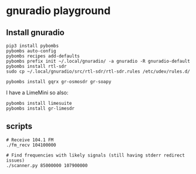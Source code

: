 # gnuradio playground

## Install gnuradio
```
pip3 install pybombs
pybombs auto-config
pybombs recipes add-defaults
pybombs prefix init ~/.local/gnuradio/ -a gnuradio -R gnuradio-default
pybombs install rtl-sdr
sudo cp ~/.local/gnuradio/src/rtl-sdr/rtl-sdr.rules /etc/udev/rules.d/

pybombs install gqrx gr-osmosdr gr-soapy
```

I have a LimeMini so also:
```
pybombs install limesuite
pybombs install gr-limesdr
```

## scripts

```
# Receive 104.1 FM
./fm_recv 104100000
```

```
# Find frequencies with likely signals (still having stderr redirect issues)
./scanner.py 85000000 107900000
```
